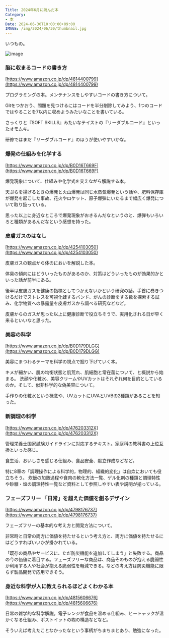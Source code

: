 ```yaml
---
Title: 2024年6月に読んだ本
Category:
- 本
Date: 2024-06-30T10:00:00+09:00
IMAGE: /img/2024/06/30/thumbnail.jpg
---
```


いつもの。

![image](/img/2024/06/30/thumbnail.jpg)


### 脳に収まるコードの書き方

[https://www.amazon.co.jp/dp/4814400799](https://www.amazon.co.jp/dp/4814400799)

プログラミングの本。メンテナンスをしやすいコードの書き方について。

Gitをつかおう、問題を見つけるにはコードを半分削除してみよう、1つのコードではやることを7以内に収めようみたいなことを書いている。

さっくりと『SOFT SKILLS』みたいなテイストの『リーダブルコード』といったオモムキ。

研修ではまだ『リーダブルコード』のほうが使いやすいかな。


### 爆発の仕組みを化学する

[https://www.amazon.co.jp/dp/B0D16T669F](https://www.amazon.co.jp/dp/B0D16T669F)

爆発現象について、仕組みや化学式を交えながら解説する本。

天ぷらを揚げるときの爆発と火山爆発は同じ水蒸気爆発という話や、肥料保存庫が爆発を起こした事故、花火やロケット、原子爆弾にいたるまで幅広く爆発について取り扱っている。

思った以上に身近なところで爆発現象がおきるんだなというのと、爆弾もいろいろと種類があるんだなという感想を持った。

### 皮膚ガスのはなし

[https://www.amazon.co.jp/dp/4254103050](https://www.amazon.co.jp/dp/4254103050)

皮膚ガスの観点から体のにおいを解説した本。

体臭の傾向にはどういったものがあるのか、対策はどういったものが効果的かといった話が前半にある。

後半は皮膚ガスを健康の指標としてつかえないかという研究の話。手首に巻きつけるだけでストレスを可視化蛙するバンド、がんの診断をする数を探索する試み、化学物質への暴露量を皮膚ガスから調べる研究などなど。

皮膚からのガスが思った以上に健康診断で役立ちそうで、実用化される日が早く来るといいなと思った。

### 美容の科学

[https://www.amazon.co.jp/dp/B0D179DLGG](https://www.amazon.co.jp/dp/B0D179DLGG)

美容にまつわるテーマを科学の視点で掘り下げていく本。

キメが細かい、肌の均衡状態と肌荒れ、肌細胞と常在菌について、と概説から始まる。
洗顔や化粧水、美容クリームやUVカットはそれぞれ何を目的としているのか。そして、似非科学的な偽美容について。

手作りの化粧水という概念や、UVカットにUVAとUVBの2種類があることを知った。

### 新調理の科学

[https://www.amazon.co.jp/dp/476203312X](https://www.amazon.co.jp/dp/476203312X)

管理栄養士国家試験ガイドラインに対応するテキスト。家庭科の教科書の上位互換といった感じ。

食生活、おいしさを感じる仕組み、食品安全、献立作成などなど。

特に8章の「調理操作による科学的，物理的、組織的変化」は自炊においても役立ちそう。
炊飯の加熱過程や食肉の軟化方法一覧、ゲル化剤の種類と調理特性や砂糖・塩の調理特性一覧など資料として参照しやすい表や説明が揃っている。

### フェーズフリー 「日常」を超えた価値を創るデザイン

[https://www.amazon.co.jp/dp/4798176737](https://www.amazon.co.jp/dp/4798176737)

フェーズフリーの基本的な考え方と開発方法について。

非常時と日常の両方に価値を持たせるという考え方と、両方に価値を持たせるにはどうすればいいかが掛かれている。

「既存の商品やサービスに、ただ防災機能を追加してしまう」と失敗する。商品の今の価値に着目する。フェーズフリーな商品は、商品そのものが抱える脆弱性か利用する人や社会が抱える脆弱性を軽減できる。などの考え方は防災機能に限らず製品開発で応用できそう。

### 身近な科学が人に教えられるほどよくわかる本

[https://www.amazon.co.jp/dp/4815606676](https://www.amazon.co.jp/dp/4815606676)

日常の雑学的な科学解説。電子レンジが食品を温める仕組み、ヒートテックが温かくなる仕組み、ポストイットの糊の構造などなど。

そういえば考えたことなかったなという事柄がちまちまとあり、勉強になった。

